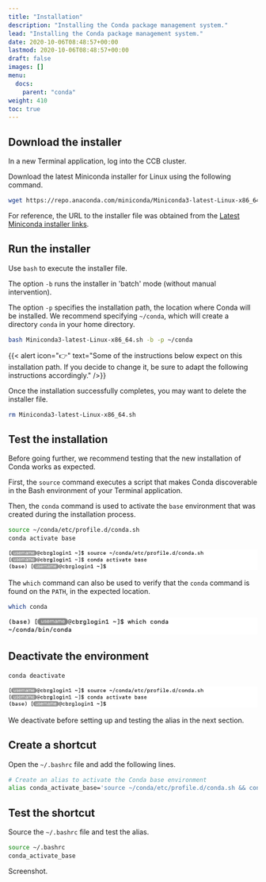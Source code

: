 ```yaml
---
title: "Installation"
description: "Installing the Conda package management system."
lead: "Installing the Conda package management system."
date: 2020-10-06T08:48:57+00:00
lastmod: 2020-10-06T08:48:57+00:00
draft: false
images: []
menu:
  docs:
    parent: "conda"
weight: 410
toc: true
---
```


## Download the installer

In a new Terminal application, log into the CCB cluster.

Download the latest Miniconda installer for Linux using the following command.

```bash
wget https://repo.anaconda.com/miniconda/Miniconda3-latest-Linux-x86_64.sh
```

For reference, the URL to the installer file was obtained from the
[Latest Miniconda installer links][miniconda-installers-latest].

## Run the installer

Use `bash` to execute the installer file.

The option `-b` runs the installer in 'batch' mode (without manual intervention).

The option `-p` specifies the installation path, the location where Conda will
be installed.
We recommend specifying `~/conda`, which will create a directory `conda` in your
home directory.

```bash
bash Miniconda3-latest-Linux-x86_64.sh -b -p ~/conda
```

{{< alert icon="👉" text="Some of the instructions below expect on this installation path. If you decide to change it, be sure to adapt the following instructions accordingly." />}}

Once the installation successfully completes, you may want to delete the installer
file.

```bash
rm Miniconda3-latest-Linux-x86_64.sh
```

## Test the installation

Before going further, we recommend testing that the new installation of Conda works
as expected.

First, the `source` command executes a script that makes Conda discoverable in the
Bash environment of your Terminal application.

Then, the `conda` command is used to activate the `base` environment that was
created during the installation process.

```bash
source ~/conda/etc/profile.d/conda.sh
conda activate base
```

![Screenshot](test-interactively.png)

The `which` command can also be used to verify that the `conda` command
is found on the `PATH`, in the expected location.

```bash
which conda
```

![Screenshot](conda-which.png)

## Deactivate the environment

```bash
conda deactivate
```

![](test-interactively.png)

We deactivate before setting up and testing the alias in the next section.

## Create a shortcut

Open the `~/.bashrc` file and add the following lines.

```bash
# Create an alias to activate the Conda base environment
alias conda_activate_base='source ~/conda/etc/profile.d/conda.sh && conda activate base'
```

## Test the shortcut

Source the `~/.bashrc` file and test the alias.

```bash
source ~/.bashrc
conda_activate_base
```

Screenshot.

<!-- Link definitions -->

[miniconda-installers-latest]: https://docs.conda.io/en/latest/miniconda.html#latest-miniconda-installer-links
